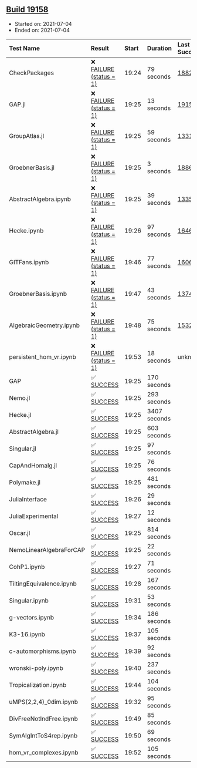 ## [Build 19158](https://oscarci.mathematik.uni-kl.de/job/oscar/19158/)

* Started on: 2021-07-04
* Ended on: 2021-07-04

| Test Name    | Result | Start | Duration | Last Success | First Failure |
|:-------------|:-------|:------|:---------|:-------------|:--------------|
| CheckPackages | ❌ [FAILURE (status = 1)](https://oscarci.mathematik.uni-kl.de/job/oscar/19158/artifact/logs/build-19158/CheckPackages.log) | 19:24 | 79 seconds | [18822](https://oscarci.mathematik.uni-kl.de/job/oscar/18822/) | [18823](https://oscarci.mathematik.uni-kl.de/job/oscar/18823/) |
| GAP.jl | ❌ [FAILURE (status = 1)](https://oscarci.mathematik.uni-kl.de/job/oscar/19158/artifact/logs/build-19158/GAP.jl.log) | 19:25 | 13 seconds | [19157](https://oscarci.mathematik.uni-kl.de/job/oscar/19157/) | [19158](https://oscarci.mathematik.uni-kl.de/job/oscar/19158/) |
| GroupAtlas.jl | ❌ [FAILURE (status = 1)](https://oscarci.mathematik.uni-kl.de/job/oscar/19158/artifact/logs/build-19158/GroupAtlas.jl.log) | 19:25 | 59 seconds | [13311](https://oscarci.mathematik.uni-kl.de/job/oscar/13311/) | [13312](https://oscarci.mathematik.uni-kl.de/job/oscar/13312/) |
| GroebnerBasis.jl | ❌ [FAILURE (status = 1)](https://oscarci.mathematik.uni-kl.de/job/oscar/19158/artifact/logs/build-19158/GroebnerBasis.jl.log) | 19:25 | 3 seconds | [18864](https://oscarci.mathematik.uni-kl.de/job/oscar/18864/) | [18865](https://oscarci.mathematik.uni-kl.de/job/oscar/18865/) |
| AbstractAlgebra.ipynb | ❌ [FAILURE (status = 1)](https://oscarci.mathematik.uni-kl.de/job/oscar/19158/artifact/logs/build-19158/AbstractAlgebra.ipynb.log) | 19:25 | 39 seconds | [13355](https://oscarci.mathematik.uni-kl.de/job/oscar/13355/) | [13356](https://oscarci.mathematik.uni-kl.de/job/oscar/13356/) |
| Hecke.ipynb | ❌ [FAILURE (status = 1)](https://oscarci.mathematik.uni-kl.de/job/oscar/19158/artifact/logs/build-19158/Hecke.ipynb.log) | 19:26 | 97 seconds | [16463](https://oscarci.mathematik.uni-kl.de/job/oscar/16463/) | [16464](https://oscarci.mathematik.uni-kl.de/job/oscar/16464/) |
| GITFans.ipynb | ❌ [FAILURE (status = 1)](https://oscarci.mathematik.uni-kl.de/job/oscar/19158/artifact/logs/build-19158/GITFans.ipynb.log) | 19:46 | 77 seconds | [16068](https://oscarci.mathematik.uni-kl.de/job/oscar/16068/) | [16069](https://oscarci.mathematik.uni-kl.de/job/oscar/16069/) |
| GroebnerBasis.ipynb | ❌ [FAILURE (status = 1)](https://oscarci.mathematik.uni-kl.de/job/oscar/19158/artifact/logs/build-19158/GroebnerBasis.ipynb.log) | 19:47 | 43 seconds | [13748](https://oscarci.mathematik.uni-kl.de/job/oscar/13748/) | [13749](https://oscarci.mathematik.uni-kl.de/job/oscar/13749/) |
| AlgebraicGeometry.ipynb | ❌ [FAILURE (status = 1)](https://oscarci.mathematik.uni-kl.de/job/oscar/19158/artifact/logs/build-19158/AlgebraicGeometry.ipynb.log) | 19:48 | 75 seconds | [15322](https://oscarci.mathematik.uni-kl.de/job/oscar/15322/) | [15323](https://oscarci.mathematik.uni-kl.de/job/oscar/15323/) |
| persistent_hom_vr.ipynb | ❌ [FAILURE (status = 1)](https://oscarci.mathematik.uni-kl.de/job/oscar/19158/artifact/logs/build-19158/persistent_hom_vr.ipynb.log) | 19:53 | 18 seconds | unknown | unknown |
| GAP | ✅ [SUCCESS](https://oscarci.mathematik.uni-kl.de/job/oscar/19158/artifact/logs/build-19158/GAP.log) | 19:25 | 170 seconds |  |  |
| Nemo.jl | ✅ [SUCCESS](https://oscarci.mathematik.uni-kl.de/job/oscar/19158/artifact/logs/build-19158/Nemo.jl.log) | 19:25 | 293 seconds |  |  |
| Hecke.jl | ✅ [SUCCESS](https://oscarci.mathematik.uni-kl.de/job/oscar/19158/artifact/logs/build-19158/Hecke.jl.log) | 19:25 | 3407 seconds |  |  |
| AbstractAlgebra.jl | ✅ [SUCCESS](https://oscarci.mathematik.uni-kl.de/job/oscar/19158/artifact/logs/build-19158/AbstractAlgebra.jl.log) | 19:25 | 603 seconds |  |  |
| Singular.jl | ✅ [SUCCESS](https://oscarci.mathematik.uni-kl.de/job/oscar/19158/artifact/logs/build-19158/Singular.jl.log) | 19:25 | 97 seconds |  |  |
| CapAndHomalg.jl | ✅ [SUCCESS](https://oscarci.mathematik.uni-kl.de/job/oscar/19158/artifact/logs/build-19158/CapAndHomalg.jl.log) | 19:25 | 76 seconds |  |  |
| Polymake.jl | ✅ [SUCCESS](https://oscarci.mathematik.uni-kl.de/job/oscar/19158/artifact/logs/build-19158/Polymake.jl.log) | 19:25 | 481 seconds |  |  |
| JuliaInterface | ✅ [SUCCESS](https://oscarci.mathematik.uni-kl.de/job/oscar/19158/artifact/logs/build-19158/JuliaInterface.log) | 19:26 | 29 seconds |  |  |
| JuliaExperimental | ✅ [SUCCESS](https://oscarci.mathematik.uni-kl.de/job/oscar/19158/artifact/logs/build-19158/JuliaExperimental.log) | 19:27 | 12 seconds |  |  |
| Oscar.jl | ✅ [SUCCESS](https://oscarci.mathematik.uni-kl.de/job/oscar/19158/artifact/logs/build-19158/Oscar.jl.log) | 19:25 | 814 seconds |  |  |
| NemoLinearAlgebraForCAP | ✅ [SUCCESS](https://oscarci.mathematik.uni-kl.de/job/oscar/19158/artifact/logs/build-19158/NemoLinearAlgebraForCAP.log) | 19:25 | 22 seconds |  |  |
| CohP1.ipynb | ✅ [SUCCESS](https://oscarci.mathematik.uni-kl.de/job/oscar/19158/artifact/logs/build-19158/CohP1.ipynb.log) | 19:27 | 71 seconds |  |  |
| TiltingEquivalence.ipynb | ✅ [SUCCESS](https://oscarci.mathematik.uni-kl.de/job/oscar/19158/artifact/logs/build-19158/TiltingEquivalence.ipynb.log) | 19:28 | 167 seconds |  |  |
| Singular.ipynb | ✅ [SUCCESS](https://oscarci.mathematik.uni-kl.de/job/oscar/19158/artifact/logs/build-19158/Singular.ipynb.log) | 19:31 | 53 seconds |  |  |
| g-vectors.ipynb | ✅ [SUCCESS](https://oscarci.mathematik.uni-kl.de/job/oscar/19158/artifact/logs/build-19158/g-vectors.ipynb.log) | 19:34 | 186 seconds |  |  |
| K3-16.ipynb | ✅ [SUCCESS](https://oscarci.mathematik.uni-kl.de/job/oscar/19158/artifact/logs/build-19158/K3-16.ipynb.log) | 19:37 | 105 seconds |  |  |
| c-automorphisms.ipynb | ✅ [SUCCESS](https://oscarci.mathematik.uni-kl.de/job/oscar/19158/artifact/logs/build-19158/c-automorphisms.ipynb.log) | 19:39 | 92 seconds |  |  |
| wronski-poly.ipynb | ✅ [SUCCESS](https://oscarci.mathematik.uni-kl.de/job/oscar/19158/artifact/logs/build-19158/wronski-poly.ipynb.log) | 19:40 | 237 seconds |  |  |
| Tropicalization.ipynb | ✅ [SUCCESS](https://oscarci.mathematik.uni-kl.de/job/oscar/19158/artifact/logs/build-19158/Tropicalization.ipynb.log) | 19:44 | 104 seconds |  |  |
| uMPS(2,2,4)_0dim.ipynb | ✅ [SUCCESS](https://oscarci.mathematik.uni-kl.de/job/oscar/19158/artifact/logs/build-19158/uMPS-2-2-4-_0dim.ipynb.log) | 19:32 | 95 seconds |  |  |
| DivFreeNotIndFree.ipynb | ✅ [SUCCESS](https://oscarci.mathematik.uni-kl.de/job/oscar/19158/artifact/logs/build-19158/DivFreeNotIndFree.ipynb.log) | 19:49 | 85 seconds |  |  |
| SymAlgIntToS4rep.ipynb | ✅ [SUCCESS](https://oscarci.mathematik.uni-kl.de/job/oscar/19158/artifact/logs/build-19158/SymAlgIntToS4rep.ipynb.log) | 19:50 | 69 seconds |  |  |
| hom_vr_complexes.ipynb | ✅ [SUCCESS](https://oscarci.mathematik.uni-kl.de/job/oscar/19158/artifact/logs/build-19158/hom_vr_complexes.ipynb.log) | 19:52 | 105 seconds |  |  |
